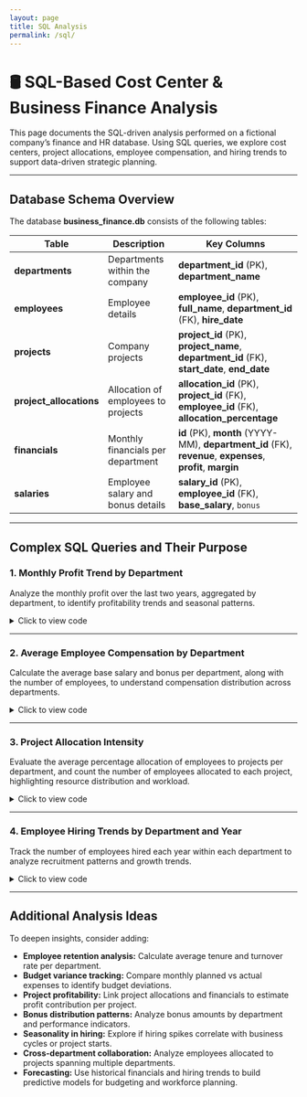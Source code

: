 ```yaml
---
layout: page
title: SQL Analysis
permalink: /sql/
---
```


# 🛢 SQL-Based Cost Center & Business Finance Analysis

This page documents the SQL-driven analysis performed on a fictional company’s finance and HR database. Using SQL queries, we explore cost centers, project allocations, employee compensation, and hiring trends to support data-driven strategic planning.

---

## Database Schema Overview

The database **business_finance.db** consists of the following tables:

| Table               | Description                                         | Key Columns                                 |
|---------------------|-----------------------------------------------------|---------------------------------------------|
| **departments**       | Departments within the company                       | **department_id** (PK), **department_name**     |
| **employees**         | Employee details                                     | **employee_id** (PK), **full_name**, **department_id** (FK), **hire_date** |
| **projects**          | Company projects                                     | **project_id** (PK), **project_name**, **department_id** (FK), **start_date**, **end_date** |
| **project_allocations** | Allocation of employees to projects                 | **allocation_id** (PK), **project_id** (FK), **employee_id** (FK), **allocation_percentage** |
| **financials**        | Monthly financials per department                     | **id** (PK), **month** (YYYY-MM), **department_id** (FK), **revenue**, **expenses**, **profit**, **margin** |
| **salaries**          | Employee salary and bonus details                     | **salary_id** (PK), **employee_id** (FK), **base_salary**, `bonus` |

---

## Complex SQL Queries and Their Purpose

### 1. Monthly Profit Trend by Department

Analyze the monthly profit over the last two years, aggregated by department, to identify profitability trends and seasonal patterns.

<details>
<summary>Click to view code</summary>
<pre class="overflow-x-auto bg-gray-800 text-green-400 p-4 rounded-md text-sm font-mono"><code class="language-sql">
SELECT
    month,
    d.department_name,
    SUM(financials.profit) AS total_profit
FROM financials
JOIN departments d ON financials.department_id = d.department_id
GROUP BY month, d.department_name
ORDER BY month, d.department_name;
</code></pre>
</details>

---

### 2. Average Employee Compensation by Department

Calculate the average base salary and bonus per department, along with the number of employees, to understand compensation distribution across departments.

<details>
<summary>Click to view code</summary>
<pre class="overflow-x-auto bg-gray-800 text-green-400 p-4 rounded-md text-sm font-mono"><code class="language-sql">
SELECT
    d.department_name,
    AVG(s.base_salary) AS avg_base_salary,
    AVG(s.bonus) AS avg_bonus,
    COUNT(e.employee_id) AS num_employees
FROM salaries s
JOIN employees e ON s.employee_id = e.employee_id
JOIN departments d ON e.department_id = d.department_id
GROUP BY d.department_name
ORDER BY avg_base_salary DESC;
</code></pre>
</details>

---

### 3. Project Allocation Intensity

Evaluate the average percentage allocation of employees to projects per department, and count the number of employees allocated to each project, highlighting resource distribution and workload.

<details>
<summary>Click to view code</summary>
<pre class="overflow-x-auto bg-gray-800 text-green-400 p-4 rounded-md text-sm font-mono"><code class="language-sql">
SELECT
    d.department_name,
    p.project_name,
    AVG(pa.allocation_percentage) AS avg_allocation_percentage,
    COUNT(pa.employee_id) AS num_employees_allocated
FROM project_allocations pa
JOIN projects p ON pa.project_id = p.project_id
JOIN departments d ON p.department_id = d.department_id
GROUP BY d.department_name, p.project_name
ORDER BY d.department_name, avg_allocation_percentage DESC;
</code></pre>
</details>

---

### 4. Employee Hiring Trends by Department and Year

Track the number of employees hired each year within each department to analyze recruitment patterns and growth trends.

<details>
<summary>Click to view code</summary>
<pre class="overflow-x-auto bg-gray-800 text-green-400 p-4 rounded-md text-sm font-mono"><code class="language-sql">
SELECT
    d.department_name,
    STRFTIME('%Y', e.hire_date) AS hire_year,
    COUNT(e.employee_id) AS num_hired
FROM employees e
JOIN departments d ON e.department_id = d.department_id
GROUP BY d.department_name, hire_year
ORDER BY d.department_name, hire_year;
</code></pre>
</details>

---

## Additional Analysis Ideas

To deepen insights, consider adding:

- **Employee retention analysis:** Calculate average tenure and turnover rate per department.
- **Budget variance tracking:** Compare monthly planned vs actual expenses to identify budget deviations.
- **Project profitability:** Link project allocations and financials to estimate profit contribution per project.
- **Bonus distribution patterns:** Analyze bonus amounts by department and performance indicators.
- **Seasonality in hiring:** Explore if hiring spikes correlate with business cycles or project starts.
- **Cross-department collaboration:** Analyze employees allocated to projects spanning multiple departments.
- **Forecasting:** Use historical financials and hiring trends to build predictive models for budgeting and workforce planning.
